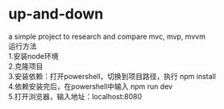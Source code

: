 # up-and-down
a simple project to research and compare mvc, mvp, mvvm   
运行方法   
1.安装node环境   
2.克隆项目   
3.安装依赖：打开powershell，切换到项目路径，执行 npm install   
4.依赖安装完后，在powershell中输入 npm run dev   
5.打开浏览器，输入地址：localhost:8080
